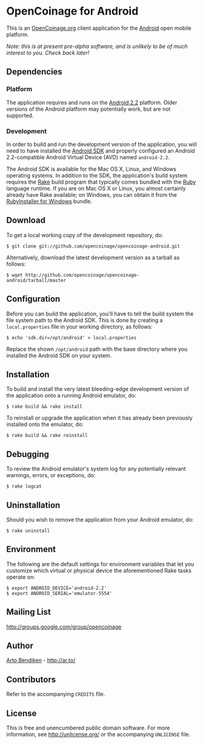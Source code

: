 OpenCoinage for Android
=======================

This is an [OpenCoinage.org][OpenCoinage] client application for the
[Android][] open mobile platform.

_Note: this is at present pre-alpha software, and is unlikely to be of much
interest to you. Check back later!_

Dependencies
------------

### Platform

The application requires and runs on the [Android 2.2][] platform. Older
versions of the Android platform may potentially work, but are not
supported.

### Development

In order to build and run the development version of the application, you
will need to have installed the [Android SDK][] and properly configured an
Android 2.2-compatible Android Virtual Device (AVD) named `android-2.2`.

The Android SDK is available for the Mac OS X, Linux, and Windows operating
systems. In addition to the SDK, the application's build system requires the
[Rake][] build program that typically comes bundled with the [Ruby][]
language runtime. If you are on Mac OS X or Linux, you almost certainly
already have Rake available; on Windows, you can obtain it from the
[RubyInstaller for Windows](http://rubyinstaller.org/) bundle.

Download
--------

To get a local working copy of the development repository, do:

    $ git clone git://github.com/opencoinage/opencoinage-android.git

Alternatively, download the latest development version as a tarball as
follows:

    $ wget http://github.com/opencoinage/opencoinage-android/tarball/master

Configuration
-------------

Before you can build the application, you'll have to tell the build system
the file system path to the Android SDK. This is done by creating a
`local.properties` file in your working directory, as follows:

    $ echo 'sdk.dir=/opt/android' > local.properties

Replace the shown `/opt/android` path with the base directory where you
installed the Android SDK on your system.

Installation
------------

To build and install the very latest bleeding-edge development version of
the application onto a running Android emulator, do:

    $ rake build && rake install

To reinstall or upgrade the application when it has already been previously
installed onto the emulator, do:

    $ rake build && rake reinstall

Debugging
---------

To review the Android emulator's system log for any potentially relevant
warnings, errors, or exceptions, do:

    $ rake logcat

Uninstallation
--------------

Should you wish to remove the application from your Android emulator, do:

    $ rake uninstall

Environment
-----------

The following are the default settings for environment variables that let
you customize which virtual or physical device the aforementioned Rake tasks
operate on:

    $ export ANDROID_DEVICE='android-2.2'
    $ export ANDROID_SERIAL='emulator-5554'

Mailing List
------------

<http://groups.google.com/group/opencoinage>

Author
------

[Arto Bendiken](mailto:arto.bendiken@gmail.com) - <http://ar.to/>

Contributors
------------

Refer to the accompanying `CREDITS` file.

License
-------

This is free and unencumbered public domain software. For more information,
see <http://unlicense.org/> or the accompanying `UNLICENSE` file.

[OpenCoinage]: http://opencoinage.org/
[Ruby]:        http://ruby-lang.org/
[Rake]:        http://rake.rubyforge.org/
[Android]:     http://en.wikipedia.org/wiki/Android_(operating_system)
[Android SDK]: http://developer.android.com/sdk/
[Android 2.2]: http://developer.android.com/sdk/android-2.2.html
